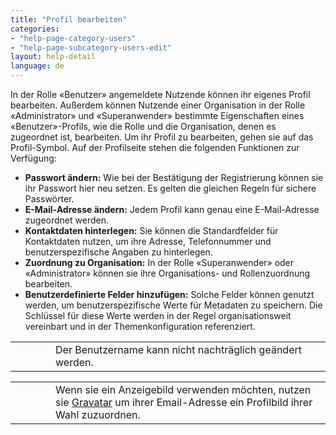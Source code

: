 ```yaml
---
title: "Profil bearbeiten"
categories:
- "help-page-category-users"
- "help-page-subcategory-users-edit"
layout: help-detail
language: de
---
```


In der Rolle &laquo;Benutzer&raquo; angemeldete Nutzende können ihr eigenes Profil bearbeiten. Außerdem können Nutzende einer Organisation in der Rolle &laquo;Administrator&raquo; und &laquo;Superanwender&raquo; bestimmte Eigenschaften eines &laquo;Benutzer&raquo;-Profils, wie die Rolle und die Organisation, denen es zugeordnet ist, bearbeiten. Um ihr Profil zu bearbeiten, gehen sie auf das Profil-Symbol. Auf der Profilseite stehen die folgenden Funktionen zur Verfügung:

-	**Passwort ändern:** Wie bei der Bestätigung der Registrierung können sie ihr Passwort hier neu setzen. Es gelten die gleichen Regeln für sichere Passwörter.
-	**E-Mail-Adresse ändern:** Jedem Profil kann genau eine E-Mail-Adresse zugeordnet werden.
-	**Kontaktdaten hinterlegen:** Sie können die Standardfelder für Kontaktdaten nutzen, um ihre Adresse, Telefonnummer und benutzerspezifische Angaben zu hinterlegen.
-	**Zuordnung zu Organisation:** In der Rolle &laquo;Superanwender&raquo; oder &laquo;Administrator&raquo; können sie ihre Organisations- und Rollenzuordnung bearbeiten. 
- **Benutzerdefinierte Felder hinzufügen:** Solche Felder können genutzt werden, um benutzerspezifische Werte für Metadaten zu speichern. Die Schlüssel für diese Werte werden in der Regel organisationsweit vereinbart und in der Themenkonfiguration referenziert.

<div class="alert alert-warning important-info">
  <table>
    <tr>
        <td style="width:3em">
          <div class="important-info-icon">
            <span class="glyphicon glyphicon-exclamation-sign" style="font-size:2em"></span>
          </div>
        </td>
        <td>Der Benutzername kann nicht nachträglich geändert werden.</td>
    </tr>
  </table>
</div>

<div class="alert alert-warning important-info">
  <table>
      <tr>
          <td style="width:3em">
            <div class="important-info-icon">
              <span class="glyphicon glyphicon-exclamation-sign" style="font-size:2em"></span>
            </div>
          </td>
          <td> Wenn sie ein Anzeigebild verwenden möchten, nutzen sie <a class="alert-link" href="http://www.gravatar.com/" target="_blank">Gravatar</a> um ihrer Email-Adresse ein Profilbild ihrer Wahl zuzuordnen.</td>
      </tr>
  </table>
</div>